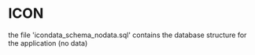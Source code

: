 # ICON

the file 'icondata_schema_nodata.sql' contains the database structure for the application (no data)
